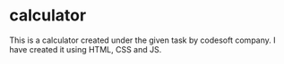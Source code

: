 # calculator
This is a calculator created under the given task by codesoft company. I have created it using HTML, CSS and JS.
